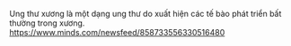 Ung thư xương là một dạng ung thư do xuất hiện các tế bào phát triển bất thường trong xương.
https://www.minds.com/newsfeed/858733556330516480
